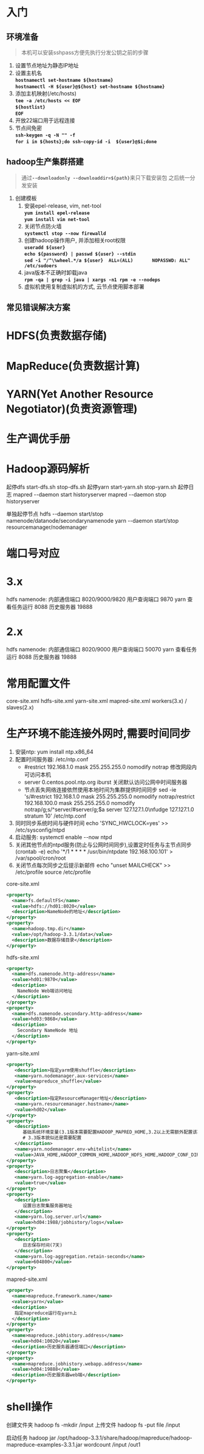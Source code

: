 # 入门
## 环境准备
> 本机可以安装sshpass方便先执行分发公钥之前的步骤
1. 设置节点地址为静态IP地址
2. 设置主机名
   </br><b>`hostnamectl set-hostname ${hostname}`</b>
   </br><b>`hostnamectl -H ${user}@${host} set-hostname ${hostname}`</b>
3. 添加主机映射(/etc/hosts)
   </br><b>`tee -a /etc/hosts << EOF`</b>
   </br><b>`${hostlist}`</b>
   </br><b>`EOF`</b>
4. 开放22端口用于远程连接
5. 节点间免密
   </br><b>`ssh-keygen -q -N "" -f `</b>
   </br><b>`for i in ${hosts};do ssh-copy-id -i  ${user}@$i;done`</b>
## hadoop生产集群搭建
> 通过<b>`--downloadonly --downloaddir=${path}`</b>来只下载安装包 之后统一分发安装
1. 创建模板
   1. 安装epel-release, vim, net-tool
   </br><b>`yum install epel-release`</b>
   </br><b>`yum install vim net-tool`</b>
   2. 关闭节点防火墙
   </br><b>`systemctl stop --now firewalld`</b>
   3. 创建hadoop操作用户, 并添加相关root权限
   </br><b>`useradd ${user}`</b>
   </br><b>`echo ${password} | passwd ${user} --stdin`</b> 
   </br><b>`sed -i "/^\%wheel.*/a ${user}  ALL=(ALL)       NOPASSWD: ALL" /etc/sudoers`</b> 
   4. java版本不正确时卸载java
   </br><b>`rpm -qa | grep -i java | xargs -n1 rpm -e --nodeps`</b>
   5. 虚拟机使用复制虚拟机的方式, 云节点使用脚本部署
## 常见错误解决方案
# HDFS(负责数据存储)
# MapReduce(负责数据计算)
# YARN(Yet Another Resource Negotiator)(负责资源管理)
# 生产调优手册
# Hadoop源码解析

起停dfs
start-dfs.sh
stop-dfs.sh
起停yarn
start-yarn.sh
stop-yarn.sh
起停日志
mapred --daemon start historyserver
mapred --daemon stop historyserver

单独起停节点
hdfs --daemon start/stop namenode/datanode/secondarynamenode
yarn --daemon start/stop resourcemanager/nodemanager


# 端口号对应
# 3.x 
hdfs namenode: 内部通信端口 8020/9000/9820
               用户查询端口 9870
yarn           查看任务运行 8088
               历史服务器   19888
# 2.x
hdfs namenode: 内部通信端口 8020/9000
               用户查询端口 50070
yarn           查看任务运行 8088
               历史服务器   19888

# 常用配置文件
core-site.xml
hdfs-site.xml
yarn-site.xml
mapred-site.xml
workers(3.x) / slaves(2.x)

# 生产环境不能连接外网时,需要时间同步
1. 安装ntp: yum install ntp.x86_64
2. 配置时间服务器: /etc/ntp.conf
   * #restrict 192.168.1.0 mask 255.255.255.0 nomodify notrap
   修改网段内可访问本机
   * server 0.centos.pool.ntp.org iburst
   关闭默认访问公网中时间服务器
   * 节点丢失网络连接依然使用本地时间为集群提供时间同步
   sed -ie 's/#restrict 192.168.1.0 mask 255.255.255.0 nomodify notrap/restrict 192.168.100.0 mask 255.255.255.0 nomodify notrap/g;s/^server/#server/g;$a server 127.127.1.0\nfudge 127.127.1.0 stratum 10' /etc/ntp.conf
3. 同时同步系统时间与硬件时间
   echo 'SYNC_HWCLOCK=yes' >> /etc/sysconfig/ntpd
4. 启动服务: systemctl enable --now ntpd
5. 关闭其他节点的ntpd服务(防止与公网时间同步),设置定时任务与主节点同步(crontab -e)
   echo '*/1 * * * * /usr/bin/ntpdate 192.168.100.101' > /var/spool/cron/root
6. 关闭节点每次同步之后提示新邮件
   echo "unset MAILCHECK" >> /etc/profile
   source /etc/profile

core-site.xml
```xml
<property>
  <name>fs.defaultFS</name>
  <value>hdfs://hd01:8020</value>
  <description>NameNode的地址</description>
</property>
<property>
  <name>hadoop.tmp.dir</name>
  <value>/opt/hadoop-3.3.1/data</value>
  <description>数据存储目录</description>
</property>
```
hdfs-site.xml
```xml
<property>
  <name>dfs.namenode.http-address</name>
  <value>hd01:9870</value>
  <description>
    NameNode Web端访问地址
  </description>
</property>
<property>
  <name>dfs.namenode.secondary.http-address</name>
  <value>hd03:9868</value>
  <description>
    Secondary NameNode 地址
  </description>
</property>
```
yarn-site.xml
```xml
<property>
   <description>指定yarm使用shuffle</description>
   <name>yarn.nodemanager.aux-services</name>
   <value>mapreduce_shuffle</value>
</property>
<property>
   <description>指定ResourceManager地址</description>
   <name>yarn.resourcemanager.hostname</name>
   <value>hd02</value>
</property>
<property>
   <description>
      基础系统环境变量(3.1版本需要配置HADOOP_MAPRED_HOME,3.2以上无需额外配置该项)
      # 3.3版本貌似还是需要配置
   </description>
   <name>yarn.nodemanager.env-whitelist</name>
   <value>JAVA_HOME,HADOOP_COMMON_HOME,HADOOP_HDFS_HOME,HADOOP_CONF_DIR,CLASSPATH_PREPEND_DISTCACHE,HADOOP_YARN_HOME,HADOOP_HOME,PATH,LANG,TZ,HADOOP_MAPRED_HOME</value>
</property>
<property>
   <description>日志聚集</description>
   <name>yarn.log-aggregation-enable</name>
   <value>true</value>
</property>
<property>
   <description>
      设置日志聚集服务器地址
   </description>
   <name>yarn.log.server.url</name>
   <value>hd04:1988/jobhistory/logs</value>
</property>
<property>
   <description>
      日志保存时间(7天)
   </description>
   <name>yarn.log-aggregation.retain-seconds</name>
   <value>604800</value>
</property>
```
mapred-site.xml
```xml
<property>
  <name>mapreduce.framework.name</name>
  <value>yarn</value>
  <description>
   指定mapreduce运行在yarn上
  </description>
</property>
<property>
  <name>mapreduce.jobhistory.address</name>
  <value>hd04:10020</value>
  <description>历史服务器通信端口</description>
</property>
<property>
  <name>mapreduce.jobhistory.webapp.address</name>
  <value>hd04:19888</value>
  <description>历史服务器web端</description>
</property>
```


# shell操作
创建文件夹
hadoop fs -mkdir /input
上传文件
hadoop fs -put file /input

启动任务
hadoop jar /opt/hadoop-3.3.1/share/hadoop/mapreduce/hadoop-mapreduce-examples-3.3.1.jar wordcount /input /out1

